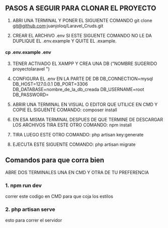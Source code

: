 ## PASOS A SEGUIR PARA CLONAR EL PROYECTO

1. ABRI UNA TERMINAL Y PONER EL SIGUIENTE COMANDO
	git clone git@github.com:juanjoloq/Laravel_Cruds.git

2. CREAR EL ARCHIVO .env SI ESTE SIGUENTE COMANDO NO LE DA DUPLIQUE EL .env.example Y QUITE EL .example.
	
#### cp .env.example .env

3. TENER ACTIVADO EL XAMPP Y CREA UNA DB ("NOMBRE SUGERIDO proyectolaravel ")

4. CONFIGURA EL .env EN LA PARTE DE DB
	DB_CONNECTION=mysql
	DB_HOST=127.0.0.1
	DB_PORT=3306
	DB_DATABASE=nombre_de_la_db_creada
	DB_USERNAME=root
	DB_PASSWORD=

5. ABRIR UNA TERMINAL EN VISUAL O EDITOR QUE UTILICE EN CMD Y COPIE EL SIGUENTE COMANDO:
	composer install

6. EN ESA MISMA TERMINAL DESPUES DE QUE TERMINE DE DESCARGAR LOS ARCHIVOS TIRA ESTE OTRO COMANDO:
	npm install

7. TIRA LUEGO ESTE OTRO COMANDO:
	php artisan key:generate

8. EJECUTA ESTE SIGUENTE COMANDO:
	php artisan migrate

## Comandos para que corra bien 

ABRE DOS TERMINALES UNA EN CMD Y OTRA DE TU PREFERENCIA

### 1. npm run dev
correr este codigo en CMD para que coja los estilos 


### 2. php artisan serve 
esto para correr el servidor 
